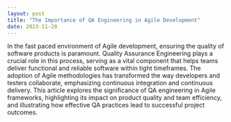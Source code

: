 ```yaml
---
layout: post
title: "The Importance of QA Engineering in Agile Development"
date: 2023-11-20
---
```


In the fast paced environment of Agile development, ensuring the quality of software products is paramount. Quality Assurance Engineering plays a crucial role in this process, serving as a vital component that helps teams deliver functional and reliable software within tight timeframes. The adoption of Agile methodologies has transformed the way developers and testers collaborate, emphasizing continuous integration and continuous delivery. This article explores the significance of QA engineering in Agile frameworks, highlighting its impact on product quality and team efficiency, and illustrating how effective QA practices lead to successful project outcomes.

